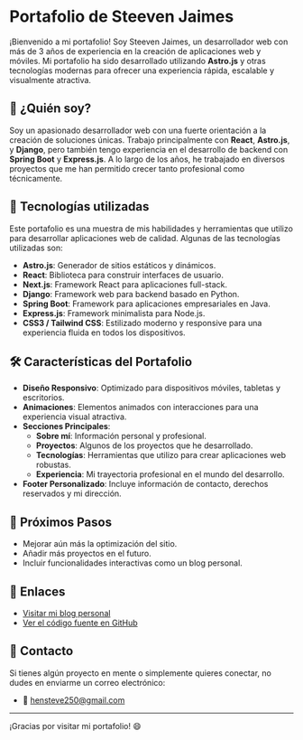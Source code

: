 # Portafolio de Steeven Jaimes

¡Bienvenido a mi portafolio! Soy Steeven Jaimes, un desarrollador web con más de 3 años de experiencia en la creación de aplicaciones web y móviles. Mi portafolio ha sido desarrollado utilizando **Astro.js** y otras tecnologías modernas para ofrecer una experiencia rápida, escalable y visualmente atractiva.

## 🌟 **¿Quién soy?**

Soy un apasionado desarrollador web con una fuerte orientación a la creación de soluciones únicas. Trabajo principalmente con **React**, **Astro.js**, y **Django**, pero también tengo experiencia en el desarrollo de backend con **Spring Boot** y **Express.js**. A lo largo de los años, he trabajado en diversos proyectos que me han permitido crecer tanto profesional como técnicamente.

## 🚀 **Tecnologías utilizadas**

Este portafolio es una muestra de mis habilidades y herramientas que utilizo para desarrollar aplicaciones web de calidad. Algunas de las tecnologías utilizadas son:

- **Astro.js**: Generador de sitios estáticos y dinámicos.
- **React**: Biblioteca para construir interfaces de usuario.
- **Next.js**: Framework React para aplicaciones full-stack.
- **Django**: Framework web para backend basado en Python.
- **Spring Boot**: Framework para aplicaciones empresariales en Java.
- **Express.js**: Framework minimalista para Node.js.
- **CSS3 / Tailwind CSS**: Estilizado moderno y responsive para una experiencia fluida en todos los dispositivos.

## 🛠️ **Características del Portafolio**

- **Diseño Responsivo**: Optimizado para dispositivos móviles, tabletas y escritorios.
- **Animaciones**: Elementos animados con interacciones para una experiencia visual atractiva.
- **Secciones Principales**:
  - **Sobre mí**: Información personal y profesional.
  - **Proyectos**: Algunos de los proyectos que he desarrollado.
  - **Tecnologías**: Herramientas que utilizo para crear aplicaciones web robustas.
  - **Experiencia**: Mi trayectoria profesional en el mundo del desarrollo.
- **Footer Personalizado**: Incluye información de contacto, derechos reservados y mi dirección.

## 🌱 **Próximos Pasos**

- Mejorar aún más la optimización del sitio.
- Añadir más proyectos en el futuro.
- Incluir funcionalidades interactivas como un blog personal.

## 🔗 **Enlaces**

- [Visitar mi blog personal](https://stevdevblog.netlify.app/blog/)
- [Ver el código fuente en GitHub](https://github.com/stevdev)

## 📩 **Contacto**

Si tienes algún proyecto en mente o simplemente quieres conectar, no dudes en enviarme un correo electrónico:

- 📧 [hensteve250@gmail.com](mailto:hensteve250@gmail.com)

---

¡Gracias por visitar mi portafolio! 😄
